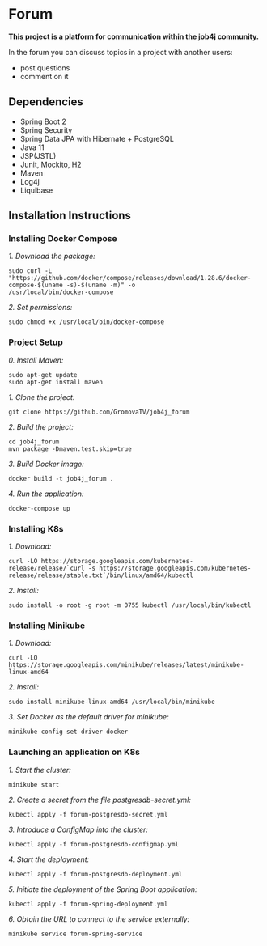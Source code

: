# Forum

**This project is a platform for communication within the job4j community.**

In the forum you can discuss topics in a project with another users:
* post questions
* comment on it

## Dependencies

* Spring Boot 2 
* Spring Security
* Spring Data JPA with Hibernate + PostgreSQL
* Java 11
* JSP(JSTL)
* Junit, Mockito, H2
* Maven
* Log4j
* Liquibase

## Installation Instructions

### Installing Docker Compose
*1. Download the package:*
````
sudo curl -L "https://github.com/docker/compose/releases/download/1.28.6/docker-compose-$(uname -s)-$(uname -m)" -o
/usr/local/bin/docker-compose
````

*2. Set permissions:*
````
sudo chmod +x /usr/local/bin/docker-compose
````


### Project Setup
*0. Install Maven:*
````
sudo apt-get update
sudo apt-get install maven
````

*1. Clone the project:*
````
git clone https://github.com/GromovaTV/job4j_forum
````

*2. Build the project:*
````
cd job4j_forum
mvn package -Dmaven.test.skip=true
````

*3. Build Docker image:*
````
docker build -t job4j_forum .
````

*4. Run the application:*
````
docker-compose up
````

### Installing K8s
*1. Download:*
````
curl -LO https://storage.googleapis.com/kubernetes-release/release/`curl -s https://storage.googleapis.com/kubernetes-release/release/stable.txt`/bin/linux/amd64/kubectl
````

*2. Install:*
````
sudo install -o root -g root -m 0755 kubectl /usr/local/bin/kubectl
````

### Installing Minikube
*1. Download:*
````
curl -LO https://storage.googleapis.com/minikube/releases/latest/minikube-linux-amd64
````

*2. Install:*
````
sudo install minikube-linux-amd64 /usr/local/bin/minikube
````

*3. Set Docker as the default driver for minikube:*
````
minikube config set driver docker
````

### Launching an application on K8s
*1. Start the cluster:*
````
minikube start
````

*2. Create a secret from the file postgresdb-secret.yml:*
````
kubectl apply -f forum-postgresdb-secret.yml
````

*3. Introduce a ConfigMap into the cluster:*
````
kubectl apply -f forum-postgresdb-configmap.yml
````

*4. Start the deployment:*
````
kubectl apply -f forum-postgresdb-deployment.yml
````

*5. Initiate the deployment of the Spring Boot application:*
````
kubectl apply -f forum-spring-deployment.yml
````

*6. Obtain the URL to connect to the service externally:*
````
minikube service forum-spring-service
````
